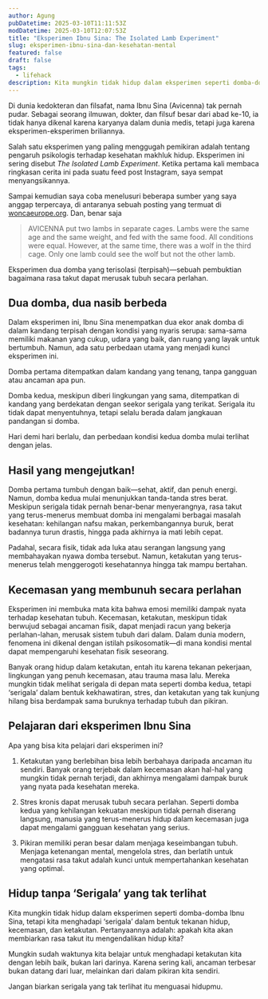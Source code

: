 ```yaml
---
author: Agung
pubDatetime: 2025-03-10T11:11:53Z
modDatetime: 2025-03-10T12:07:53Z
title: "Eksperimen Ibnu Sina: The Isolated Lamb Experiment"
slug: eksperimen-ibnu-sina-dan-kesehatan-mental
featured: false
draft: false
tags:
  - lifehack
description: Kita mungkin tidak hidup dalam eksperimen seperti domba-domba Ibnu Sina, tetapi kita menghadapi ‘serigala’ dalam bentuk tekanan hidup, kecemasan, dan ketakutan.
---
```


Di dunia kedokteran dan filsafat, nama Ibnu Sina (Avicenna) tak pernah pudar. Sebagai seorang ilmuwan, dokter, dan filsuf besar dari abad ke-10, ia tidak hanya dikenal karena karyanya dalam dunia medis, tetapi juga karena eksperimen-eksperimen briliannya.

Salah satu eksperimen yang paling menggugah pemikiran adalah tentang pengaruh psikologis terhadap kesehatan makhluk hidup. Eksperimen ini sering disebut *The Isolated Lamb Experiment*. Ketika pertama kali membaca ringkasan cerita ini pada suatu feed post Instagram, saya sempat menyangsikannya.

Sampai kemudian saya coba menelusuri beberapa sumber yang saya anggap terpercaya, di antaranya sebuah posting yang termuat di [woncaeurope.org](https://www.woncaeurope.org/news/view/presidents-letter-ibn-i-sina-%28avicenna%29-and-research). Dan, benar saja

>AVICENNA put two lambs in separate cages.  Lambs were the same age and the same weight, and fed with the same food. All conditions were equal.  However, at the same time, there was a wolf in the third cage. Only one lamb could see the wolf but not the other lamb.

Eksperimen dua domba yang terisolasi (terpisah)—sebuah pembuktian bagaimana rasa takut dapat merusak tubuh secara perlahan.

## Dua domba, dua nasib berbeda
Dalam eksperimen ini, Ibnu Sina menempatkan dua ekor anak domba di dalam kandang terpisah dengan kondisi yang nyaris serupa: sama-sama memiliki makanan yang cukup, udara yang baik, dan ruang yang layak untuk bertumbuh. Namun, ada satu perbedaan utama yang menjadi kunci eksperimen ini.

Domba pertama ditempatkan dalam kandang yang tenang, tanpa gangguan atau ancaman apa pun.

Domba kedua, meskipun diberi lingkungan yang sama, ditempatkan di kandang yang berdekatan dengan seekor serigala yang terikat. Serigala itu tidak dapat menyentuhnya, tetapi selalu berada dalam jangkauan pandangan si domba.

Hari demi hari berlalu, dan perbedaan kondisi kedua domba mulai terlihat dengan jelas.

## Hasil yang mengejutkan!
Domba pertama tumbuh dengan baik—sehat, aktif, dan penuh energi. Namun, domba kedua mulai menunjukkan tanda-tanda stres berat. Meskipun serigala tidak pernah benar-benar menyerangnya, rasa takut yang terus-menerus membuat domba ini mengalami berbagai masalah kesehatan: kehilangan nafsu makan, perkembangannya buruk, berat badannya turun drastis, hingga pada akhirnya ia mati lebih cepat.

Padahal, secara fisik, tidak ada luka atau serangan langsung yang membahayakan nyawa domba tersebut. Namun, ketakutan yang terus-menerus telah menggerogoti kesehatannya hingga tak mampu bertahan.

## Kecemasan yang membunuh secara perlahan
Eksperimen ini membuka mata kita bahwa emosi memiliki dampak nyata terhadap kesehatan tubuh. Kecemasan, ketakutan, meskipun tidak berwujud sebagai ancaman fisik, dapat menjadi racun yang bekerja perlahan-lahan, merusak sistem tubuh dari dalam. Dalam dunia modern, fenomena ini dikenal dengan istilah psikosomatik—di mana kondisi mental dapat mempengaruhi kesehatan fisik seseorang.

Banyak orang hidup dalam ketakutan, entah itu karena tekanan pekerjaan, lingkungan yang penuh kecemasan, atau trauma masa lalu. Mereka mungkin tidak melihat serigala di depan mata seperti domba kedua, tetapi ‘serigala’ dalam bentuk kekhawatiran, stres, dan ketakutan yang tak kunjung hilang bisa berdampak sama buruknya terhadap tubuh dan pikiran.

## Pelajaran dari eksperimen Ibnu Sina
Apa yang bisa kita pelajari dari eksperimen ini?

1. Ketakutan yang berlebihan bisa lebih berbahaya daripada ancaman itu sendiri. Banyak orang terjebak dalam kecemasan akan hal-hal yang mungkin tidak pernah terjadi, dan akhirnya mengalami dampak buruk yang nyata pada kesehatan mereka.

2. Stres kronis dapat merusak tubuh secara perlahan. Seperti domba kedua yang kehilangan kekuatan meskipun tidak pernah diserang langsung, manusia yang terus-menerus hidup dalam kecemasan juga dapat mengalami gangguan kesehatan yang serius.

3. Pikiran memiliki peran besar dalam menjaga keseimbangan tubuh. Menjaga ketenangan mental, mengelola stres, dan berlatih untuk mengatasi rasa takut adalah kunci untuk mempertahankan kesehatan yang optimal.

## Hidup tanpa ‘Serigala’ yang tak terlihat

Kita mungkin tidak hidup dalam eksperimen seperti domba-domba Ibnu Sina, tetapi kita menghadapi ‘serigala’ dalam bentuk tekanan hidup, kecemasan, dan ketakutan. Pertanyaannya adalah: apakah kita akan membiarkan rasa takut itu mengendalikan hidup kita?

Mungkin sudah waktunya kita belajar untuk menghadapi ketakutan kita dengan lebih baik, bukan lari darinya. Karena sering kali, ancaman terbesar bukan datang dari luar, melainkan dari dalam pikiran kita sendiri.

Jangan biarkan serigala yang tak terlihat itu menguasai hidupmu.

